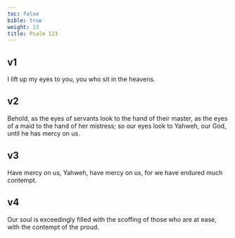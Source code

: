 ```yaml
---
toc: false
bible: true
weight: 13
title: Psalm 123
---
```




## v1 
I lift up my eyes to you, you who sit in the heavens. 

## v2 
Behold, as the eyes of servants look to the hand of their master, as the eyes of a maid to the hand of her mistress; so our eyes look to Yahweh, our God, until he has mercy on us. 

## v3 
Have mercy on us, Yahweh, have mercy on us, for we have endured much contempt. 

## v4 
Our soul is exceedingly filled with the scoffing of those who are at ease, with the contempt of the proud.
